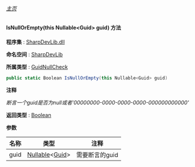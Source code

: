 ###### [主页](./Index.md "主页")

#### IsNullOrEmpty(this Nullable\<Guid\> guid) 方法

**程序集** : [SharpDevLib.dll](./SharpDevLib.assembly.md "SharpDevLib.dll")

**命名空间** : [SharpDevLib](./SharpDevLib.namespace.md "SharpDevLib")

**所属类型** : [GuidNullCheck](./SharpDevLib.GuidNullCheck.md "GuidNullCheck")

``` csharp
public static Boolean IsNullOrEmpty(this Nullable<Guid> guid)
```

**注释**

*断言一个guid是否为null或者'00000000-0000-0000-0000-000000000000'*



**返回类型** : [Boolean](https://learn.microsoft.com/en-us/dotnet/api/system.boolean "Boolean")


**参数**

|名称|类型|注释|
|---|---|---|
|guid|[Nullable](https://learn.microsoft.com/en-us/dotnet/api/system.nullable-1 "Nullable")\<[Guid](https://learn.microsoft.com/en-us/dotnet/api/system.guid "Guid")\>|需要断言的guid|


